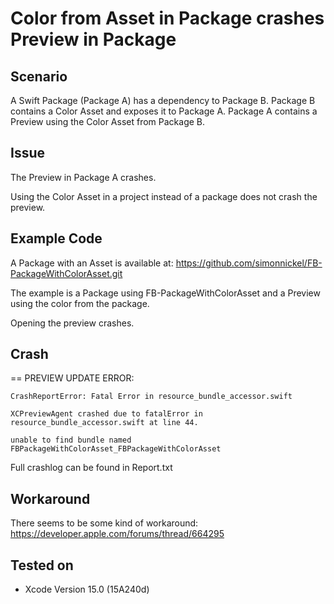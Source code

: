# Color from Asset in Package crashes Preview in Package


## Scenario

A Swift Package (Package A) has a dependency to Package B.
Package B contains a Color Asset and exposes it to Package A.
Package A contains a Preview using the Color Asset from Package B.


## Issue

The Preview in Package A crashes.

Using the Color Asset in a project instead of a package does not crash the preview.


## Example Code

A Package with an Asset is available at: https://github.com/simonnickel/FB-PackageWithColorAsset.git

The example is a Package using FB-PackageWithColorAsset and a Preview using the color from the package.

Opening the preview crashes.


## Crash   

== PREVIEW UPDATE ERROR:

	CrashReportError: Fatal Error in resource_bundle_accessor.swift
	
	XCPreviewAgent crashed due to fatalError in resource_bundle_accessor.swift at line 44.
	
	unable to find bundle named FBPackageWithColorAsset_FBPackageWithColorAsset
	
Full crashlog can be found in Report.txt


## Workaround

There seems to be some kind of workaround: https://developer.apple.com/forums/thread/664295


## Tested on

 - Xcode Version 15.0 (15A240d)
